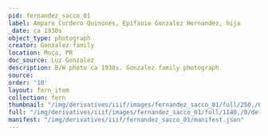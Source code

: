 ```yaml
---
pid: fernandez_sacco_01
label: Amparo Cordero Quinones, Epifanio Gonzalez Hernandez, hija
_date: ca 1930s
object_type: photograph
creator: Gonzalez family
location: Moca, PR
doc_source: Luz Gonzalez
description: B/W photo ca 1930s. Gonzalez family photograph
source: 
order: '10'
layout: fern_item
collection: fern
thumbnail: "/img/derivatives/iiif/images/fernandez_sacco_01/full/250,/0/default.jpg"
full: "/img/derivatives/iiif/images/fernandez_sacco_01/full/1140,/0/default.jpg"
manifest: "/img/derivatives/iiif/fernandez_sacco_01/manifest.json"
---
```

